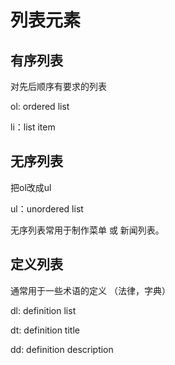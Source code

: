# 列表元素

## 有序列表

对先后顺序有要求的列表

ol: ordered list

li：list item 

## 无序列表

把ol改成ul

ul：unordered list

无序列表常用于制作菜单 或 新闻列表。

## 定义列表

通常用于一些术语的定义 （法律，字典）

dl: definition list

dt: definition title

dd: definition description